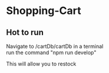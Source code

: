 # Shopping-Cart

## Hot to run
Navigate to /cartDb/cartDb in a terminal
<br>
run the command "npm run develop"

This will allow you to restock
